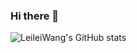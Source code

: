 ### Hi there 👋




![LeileiWang's GitHub stats](https://github-readme-stats.vercel.app/api?username=leileiwangx&show_icons=true&theme=dark)
<!-- my-readme-one.vercel.app -->
<!--
**leileiwangx/leileiwangx** is a ✨ _special_ ✨ repository because its `README.md` (this file) appears on your GitHub profile.

Here are some ideas to get you started:


- 🌱 I’m currently learning ...
- 👯 I’m looking to collaborate on ...
- 🤔 I’m looking for help with ...
- 💬 Ask me about ...
- 📫 How to reach me: ...
- 😄 Pronouns: ...
- ⚡ Fun fact: ...
- 🔭 I’m currently working on ...
-->

